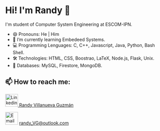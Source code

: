 # Hi! I'm Randy 👋

I'm student of Computer System Engineering at ESCOM-IPN.

- 😄 Pronouns: He | Him
- 🌱 I’m currently learning Embedeed Systems.
- 💻 Programming Lenguages: C, C++, Javascript, Java, Python, Bash Shell.
- 🛠️ Technologies: HTML, CSS, Boostrao, LaTeX, Node.js, Flask, Unix.
- 📘 Databases: MySQL, Firestore, MongoDB.

## 📫 How to reach me:

<a href="https://www.linkedin.com/in/randy-villanueva-guzmán-39b4661b9"> <img alt="Linkedin" width="40px" src="https://img.icons8.com/color/48/000000/linkedin.png" /> </a> <a href="https://www.linkedin.com/in/randy-villanueva-guzmán-39b4661b9"> Randy Villanueva Guzmán </a>

<img alt="Email" width="40px" src="https://img.icons8.com/fluent/48/000000/email-open.png"/> randy_VG@outlook.com

<!--
**RandyViG/RandyViG** is a ✨ _special_ ✨ repository because its `README.md` (this file) appears on your GitHub profile.

Here are some ideas to get you started:

- 🔭 I’m currently working on ...
- 🌱 I’m currently learning ...
- 👯 I’m looking to collaborate on ...
- 🤔 I’m looking for help with ...
- 💬 Ask me about ...
- 📫 How to reach me: ...

- ⚡ Fun fact: ...
-->
